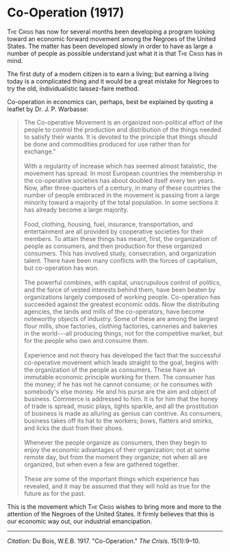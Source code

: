 <!--
title:   Co-Operation
author:  Du Bois, W.E.B.
journal: The Crisis
year:    1917
volume:  15
issue:   1
pages:   9-10
-->
# Co-Operation (1917)

<span style="font-variant:small-caps;">The Crisis</span> has now for several months been developing a program looking toward an economic forward movement among the Negroes of the United States. The matter has been developed slowly in order to have as large a number of people as possible understand just what it is that <span style="font-variant:small-caps;">The Crisis</span> has in mind. 

The first duty of a modern citizen is to earn a living; but earning a living today is a complicated thing and it would be a great mistake for Negroes to try the old, individualistic laissez-faire method. 

Co-operation in economics can, perhaps, best be explained by quoting a leaflet by Dr. J. P. Warbasse: 

> The Co-operative Movement is an organized non-political effort of the people to control the production and distribution of the things needed to satisfy their wants. It is devoted to the principle that things should be done and commodities produced for use rather than for exchange."     
&nbsp;    
> With a regularity of increase which has seemed almost fatalistic, the movement has spread. In most European countries the membership in the co-operative societies has about doubled itself every ten years. Now, after three-quarters of a century, in many of these countries the number of people embraced in the movement is passing from a large minority toward a majority of the total population. In some sections it has already become a large majority.     
> &nbsp;    
> Food, clothing, housing, fuel, insurance, transportation, and entertainment are all provided by cooperative societies for their members. To attain these things has meant, first, the organization of people as consumers, and then production for these organized consumers. This has involved study, consecration, and organization talent. There have been  many conflicts with the forces of capitalism, but co-operation has won.    
> &nbsp;    
> The powerful combines, with capital, unscrupulous control of politics, and the force of vested interests behind them, have been beaten by organizations largely composed of working people. Co-operation has succeeded against the greatest economic odds. Now the distributing agencies, the lands and mills of the co-operators, have become noteworthy objects of industry. Some of these are among the largest flour mills, shoe factories, clothing factories, canneries and bakeries in the world---all producing things, not for the competitive market, but for the people who own and consume them.    
> &nbsp;    
> Experience and not theory has developed the fact that the successful co-operative movement which leads straight to the goal, begins with the organization of the people as consumers. These have an immutable economic principle working for them. The consumer has the money; if he has not he cannot consume; or he consumes with somebody's else money. He and his purse are the aim and object of business. Commerce is addressed to him. It is for him that the honey of trade is spread, music plays, lights sparkle, and all the prostitution of business is made as alluring as genius can contrive. As consumers, business takes off its hat to the workers; bows, flatters and smirks, and licks the dust from their shoes.     
> &nbsp;    
> Whenever the people organize as consumers, then they begin to enjoy the economic advantages of their organization; not at some remote day, but from the moment they organize; not when all are organized, but when even a few are gathered together.      
> &nbsp;    
> These are some of the important things which experience has revealed, and it may be assumed that they will hold as true for the future as for the past.

This is the movement which <span style="font-variant:small-caps;">The Crisis</span> wishes to bring more and more to the attention of the Negroes of the United States. It firmly believes that this is our economic way out, our industrial emancipation. 

__________
*Citation:* Du Bois, W.E.B. 1917. "Co-Operation." *The Crisis*. 15(1):9&ndash;10.
